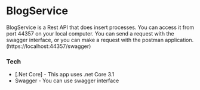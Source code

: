 # BlogService
 
BlogService is a Rest API that does insert processes. You can access it from port 44357 on your local computer. 
You can send a request with the swagger interface, or you can make a request with the postman application. (https://localhost:44357/swagger)
  
### Tech
 
* [.Net Core] - This app uses .net Core 3.1 
* Swagger     - You can use swagger interface
